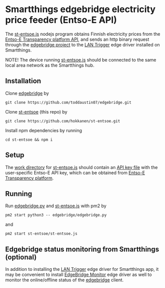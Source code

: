 # Smartthings edgebridge electricity price feeder (Entso-E API)

The [st-entsoe.js](st-entsoe.js) nodejs program obtains Finnish electricity prices from the [Entso-E Transparency platform API](https://transparency.entsoe.eu/), and sends an http binary request through the [edgebridge project](https://github.com/toddaustin07/edgebridge) to the [LAN Trigger](https://github.com/toddaustin07/lantrigger) edge driver installed on Smartthings. 

NOTE! The device running [st-entsoe.js](st-entsoe.js) should be connected to the same local area network as the Smartthings hub.

## Installation

Clone [edgebridge](https://github.com/toddaustin07/edgebridge/) by
```
git clone https://github.com/toddaustin07/edgebridge.git
```
Clone [st-entsoe](https://github.com/hokkanen/st-entsoe) (this repo) by
```
git clone https://github.com/hokkanen/st-entsoe.git
```

Install npm dependencies by running
```
cd st-entsoe && npm i
```

## Setup
The [work directory](workspace) for [st-entsoe.js](st-entsoe.js) should contain an [API key file](workspace/apikey) with the user-specific Entso-E API key, which can be obtained from [Entso-E Transparency platform](https://transparency.entsoe.eu/).

## Running
Run [edgebridge.py](https://github.com/toddaustin07/edgebridge/edgebridge.py) and [st-entsoe.js](st-entsoe.js) with pm2 by
```
pm2 start python3 -- edgebridge/edgebridge.py
```
and
```
pm2 start st-entsoe/st-entsoe.js
```

## Edgebridge status monitoring from Smartthings (optional)
In addition to installing the [LAN Trigger](https://github.com/toddaustin07/lantrigger) edge driver for Smartthings app, it may be convenient to install [EdgeBridge Monitor](https://github.com/toddaustin07/edgebridge#optional-edgebridge-server-monitoring) edge driver as well to monitor the online/offline status of the [edgebridge](https://github.com/toddaustin07/edgebridge/) client.
